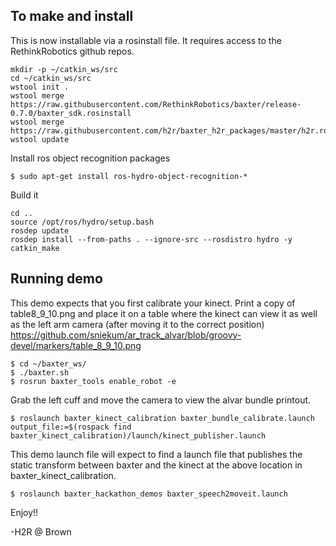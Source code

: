 To make and install
-------------------

This is now installable via a rosinstall file. It requires access to the RethinkRobotics github repos.
```
mkdir -p ~/catkin_ws/src
cd ~/catkin_ws/src
wstool init .
wstool merge https://raw.githubusercontent.com/RethinkRobotics/baxter/release-0.7.0/baxter_sdk.rosinstall
wstool merge https://raw.githubusercontent.com/h2r/baxter_h2r_packages/master/h2r.rosinstall
wstool update
```

Install ros object recognition packages

```
$ sudo apt-get install ros-hydro-object-recognition-*
```


Build it
```
cd .. 
source /opt/ros/hydro/setup.bash
rosdep update
rosdep install --from-paths . --ignore-src --rosdistro hydro -y
catkin_make
```


Running demo
-------------------
This demo expects that you first calibrate your kinect. Print a copy of table8_9_10.png and place it on a table where the kinect can view it as well as the left arm camera (after moving it to the correct position)
https://github.com/sniekum/ar_track_alvar/blob/groovy-devel/markers/table_8_9_10.png



```
$ cd ~/baxter_ws/
$ ./baxter.sh
$ rosrun baxter_tools enable_robot -e
```

Grab the left cuff and move the camera to view the alvar bundle printout.

```
$ roslaunch baxter_kinect_calibration baxter_bundle_calibrate.launch output_file:=$(rospack find baxter_kinect_calibration)/launch/kinect_publisher.launch
```

This demo launch file will expect to find a launch file that publishes the static transform between baxter and the kinect at the above location in baxter_kinect_calibration. 

```
$ roslaunch baxter_hackathon_demos baxter_speech2moveit.launch

```

Enjoy!!

-H2R @ Brown
